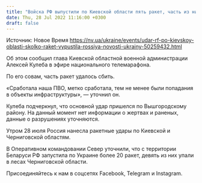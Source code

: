 ```yaml
---
title: "Войска РФ выпустили по Киевской области пять ракет, часть из них удалось сбить — глава ОВА"
date: Thu, 28 Jul 2022 11:16:00 +0300
draft: false
---
```

Источник: Новое Время https://nv.ua/ukraine/events/udar-rf-po-kievskoy-oblasti-skolko-raket-vypustila-rossiya-novosti-ukrainy-50259432.html


 Об этом сообщил глава Киевской областной военной администрации Алексей Кулеба в эфире национального телемарафона.

По его совам, часть ракет удалось сбить.

«Сработала наша ПВО, метко сработала, тем не менее были попадания в объекты инфраструктуры», — уточнил он.

Кулеба подчеркнул, что основной удар пришелся по Вышгородскому району. На данный момент нет информации о жертвах и раненых, данные о разрушениях уточняются.

Утром 28 июля Россия нанесла ракетные удары по Киевской и Черниговской областям.

В Оперативном командовании Север уточнили, что с территории Беларуси РФ запустила по Украине более 20 ракет, девять из них упали в лесах Черниговской области.

Присоединяйтесь к нам в соцсетях Facebook, Telegram и Instagram.
